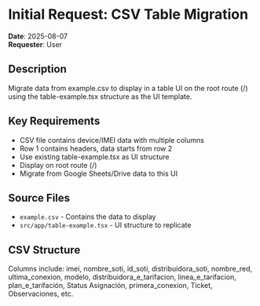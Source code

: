 # Initial Request: CSV Table Migration

**Date**: 2025-08-07  
**Requester**: User  

## Description

Migrate data from example.csv to display in a table UI on the root route (/) using the table-example.tsx structure as the UI template.

## Key Requirements
- CSV file contains device/IMEI data with multiple columns
- Row 1 contains headers, data starts from row 2
- Use existing table-example.tsx as UI structure
- Display on root route (/)
- Migrate from Google Sheets/Drive data to this UI

## Source Files
- `example.csv` - Contains the data to display
- `src/app/table-example.tsx` - UI structure to replicate

## CSV Structure
Columns include: imei, nombre_soti, id_soti, distribuidora_soti, nombre_red, ultima_conexion, modelo, distribuidora_e_tarifacion, linea_e_tarifacion, plan_e_tarifación, Status Asignación, primera_conexion, Ticket, Observaciones, etc.